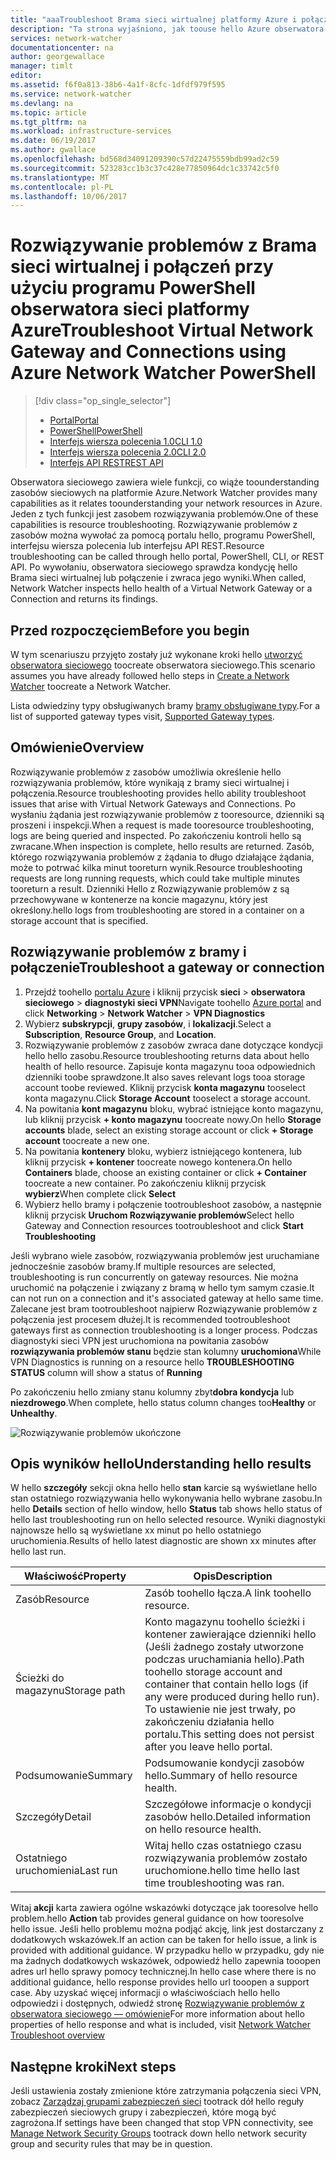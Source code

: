 ```yaml
---
title: "aaaTroubleshoot Brama sieci wirtualnej platformy Azure i połączeń - PowerShell | Dokumentacja firmy Microsoft"
description: "Ta strona wyjaśniono, jak toouse hello Azure obserwatora sieciowego Rozwiązywanie problemów z polecenia cmdlet programu PowerShell"
services: network-watcher
documentationcenter: na
author: georgewallace
manager: timlt
editor: 
ms.assetid: f6f0a813-38b6-4a1f-8cfc-1dfdf979f595
ms.service: network-watcher
ms.devlang: na
ms.topic: article
ms.tgt_pltfrm: na
ms.workload: infrastructure-services
ms.date: 06/19/2017
ms.author: gwallace
ms.openlocfilehash: bd568d34091209390c57d22475559bdb99ad2c59
ms.sourcegitcommit: 523283cc1b3c37c428e77850964dc1c33742c5f0
ms.translationtype: MT
ms.contentlocale: pl-PL
ms.lasthandoff: 10/06/2017
---
```

# <a name="troubleshoot-virtual-network-gateway-and-connections-using-azure-network-watcher-powershell"></a><span data-ttu-id="7488f-103">Rozwiązywanie problemów z Brama sieci wirtualnej i połączeń przy użyciu programu PowerShell obserwatora sieci platformy Azure</span><span class="sxs-lookup"><span data-stu-id="7488f-103">Troubleshoot Virtual Network Gateway and Connections using Azure Network Watcher PowerShell</span></span>

> [!div class="op_single_selector"]
> - [<span data-ttu-id="7488f-104">Portal</span><span class="sxs-lookup"><span data-stu-id="7488f-104">Portal</span></span>](network-watcher-troubleshoot-manage-portal.md)
> - [<span data-ttu-id="7488f-105">PowerShell</span><span class="sxs-lookup"><span data-stu-id="7488f-105">PowerShell</span></span>](network-watcher-troubleshoot-manage-powershell.md)
> - [<span data-ttu-id="7488f-106">Interfejs wiersza polecenia 1.0</span><span class="sxs-lookup"><span data-stu-id="7488f-106">CLI 1.0</span></span>](network-watcher-troubleshoot-manage-cli-nodejs.md)
> - [<span data-ttu-id="7488f-107">Interfejs wiersza polecenia 2.0</span><span class="sxs-lookup"><span data-stu-id="7488f-107">CLI 2.0</span></span>](network-watcher-troubleshoot-manage-cli.md)
> - [<span data-ttu-id="7488f-108">Interfejs API REST</span><span class="sxs-lookup"><span data-stu-id="7488f-108">REST API</span></span>](network-watcher-troubleshoot-manage-rest.md)

<span data-ttu-id="7488f-109">Obserwatora sieciowego zawiera wiele funkcji, co wiąże toounderstanding zasobów sieciowych na platformie Azure.</span><span class="sxs-lookup"><span data-stu-id="7488f-109">Network Watcher provides many capabilities as it relates toounderstanding your network resources in Azure.</span></span> <span data-ttu-id="7488f-110">Jeden z tych funkcji jest zasobem rozwiązywania problemów.</span><span class="sxs-lookup"><span data-stu-id="7488f-110">One of these capabilities is resource troubleshooting.</span></span> <span data-ttu-id="7488f-111">Rozwiązywanie problemów z zasobów można wywołać za pomocą portalu hello, programu PowerShell, interfejsu wiersza polecenia lub interfejsu API REST.</span><span class="sxs-lookup"><span data-stu-id="7488f-111">Resource troubleshooting can be called through hello portal, PowerShell, CLI, or REST API.</span></span> <span data-ttu-id="7488f-112">Po wywołaniu, obserwatora sieciowego sprawdza kondycję hello Brama sieci wirtualnej lub połączenie i zwraca jego wyniki.</span><span class="sxs-lookup"><span data-stu-id="7488f-112">When called, Network Watcher inspects hello health of a Virtual Network Gateway or a Connection and returns its findings.</span></span>

## <a name="before-you-begin"></a><span data-ttu-id="7488f-113">Przed rozpoczęciem</span><span class="sxs-lookup"><span data-stu-id="7488f-113">Before you begin</span></span>

<span data-ttu-id="7488f-114">W tym scenariuszu przyjęto zostały już wykonane kroki hello [utworzyć obserwatora sieciowego](network-watcher-create.md) toocreate obserwatora sieciowego.</span><span class="sxs-lookup"><span data-stu-id="7488f-114">This scenario assumes you have already followed hello steps in [Create a Network Watcher](network-watcher-create.md) toocreate a Network Watcher.</span></span>

<span data-ttu-id="7488f-115">Lista odwiedziny typy obsługiwanych bramy [bramy obsługiwane typy](network-watcher-troubleshoot-overview.md#supported-gateway-types).</span><span class="sxs-lookup"><span data-stu-id="7488f-115">For a list of supported gateway types visit, [Supported Gateway types](network-watcher-troubleshoot-overview.md#supported-gateway-types).</span></span>

## <a name="overview"></a><span data-ttu-id="7488f-116">Omówienie</span><span class="sxs-lookup"><span data-stu-id="7488f-116">Overview</span></span>

<span data-ttu-id="7488f-117">Rozwiązywanie problemów z zasobów umożliwia określenie hello rozwiązywania problemów, które wynikają z bramy sieci wirtualnej i połączenia.</span><span class="sxs-lookup"><span data-stu-id="7488f-117">Resource troubleshooting provides hello ability troubleshoot issues that arise with Virtual Network Gateways and Connections.</span></span> <span data-ttu-id="7488f-118">Po wysłaniu żądania jest rozwiązywanie problemów z tooresource, dzienniki są proszeni i inspekcji.</span><span class="sxs-lookup"><span data-stu-id="7488f-118">When a request is made tooresource troubleshooting, logs are being queried and inspected.</span></span> <span data-ttu-id="7488f-119">Po zakończeniu kontroli hello są zwracane.</span><span class="sxs-lookup"><span data-stu-id="7488f-119">When inspection is complete, hello results are returned.</span></span> <span data-ttu-id="7488f-120">Zasób, którego rozwiązywania problemów z żądania to długo działające żądania, może to potrwać kilka minut tooreturn wynik.</span><span class="sxs-lookup"><span data-stu-id="7488f-120">Resource troubleshooting requests are long running requests, which could take multiple minutes tooreturn a result.</span></span> <span data-ttu-id="7488f-121">Dzienniki Hello z Rozwiązywanie problemów z są przechowywane w kontenerze na koncie magazynu, który jest określony.</span><span class="sxs-lookup"><span data-stu-id="7488f-121">hello logs from troubleshooting are stored in a container on a storage account that is specified.</span></span>

## <a name="troubleshoot-a-gateway-or-connection"></a><span data-ttu-id="7488f-122">Rozwiązywanie problemów z bramy i połączenie</span><span class="sxs-lookup"><span data-stu-id="7488f-122">Troubleshoot a gateway or connection</span></span>

1. <span data-ttu-id="7488f-123">Przejdź toohello [portalu Azure](https://portal.azure.com) i kliknij przycisk **sieci** > **obserwatora sieciowego** > **diagnostyki sieci VPN**</span><span class="sxs-lookup"><span data-stu-id="7488f-123">Navigate toohello [Azure portal](https://portal.azure.com) and click **Networking** > **Network Watcher** > **VPN Diagnostics**</span></span>
2. <span data-ttu-id="7488f-124">Wybierz **subskrypcji**, **grupy zasobów**, i **lokalizacji**.</span><span class="sxs-lookup"><span data-stu-id="7488f-124">Select a **Subscription**, **Resource Group**, and **Location**.</span></span>
3. <span data-ttu-id="7488f-125">Rozwiązywanie problemów z zasobów zwraca dane dotyczące kondycji hello hello zasobu.</span><span class="sxs-lookup"><span data-stu-id="7488f-125">Resource troubleshooting returns data about hello health of hello resource.</span></span> <span data-ttu-id="7488f-126">Zapisuje konta magazynu tooa odpowiednich dzienniki toobe sprawdzone.</span><span class="sxs-lookup"><span data-stu-id="7488f-126">It also saves relevant logs tooa storage account toobe reviewed.</span></span> <span data-ttu-id="7488f-127">Kliknij przycisk **konta magazynu** tooselect konta magazynu.</span><span class="sxs-lookup"><span data-stu-id="7488f-127">Click **Storage Account** tooselect a storage account.</span></span>
4. <span data-ttu-id="7488f-128">Na powitania **kont magazynu** bloku, wybrać istniejące konto magazynu, lub kliknij przycisk **+ konto magazynu** toocreate nowy.</span><span class="sxs-lookup"><span data-stu-id="7488f-128">On hello **Storage accounts** blade, select an existing storage account or click **+ Storage account** toocreate a new one.</span></span>
5. <span data-ttu-id="7488f-129">Na powitania **kontenery** bloku, wybierz istniejącego kontenera, lub kliknij przycisk **+ kontener** toocreate nowego kontenera.</span><span class="sxs-lookup"><span data-stu-id="7488f-129">On hello **Containers** blade, choose an existing container or click **+ Container** toocreate a new container.</span></span> <span data-ttu-id="7488f-130">Po zakończeniu kliknij przycisk **wybierz**</span><span class="sxs-lookup"><span data-stu-id="7488f-130">When complete click **Select**</span></span>
6. <span data-ttu-id="7488f-131">Wybierz hello bramy i połączenie tootroubleshoot zasobów, a następnie kliknij przycisk **Uruchom Rozwiązywanie problemów**</span><span class="sxs-lookup"><span data-stu-id="7488f-131">Select hello Gateway and Connection resources tootroubleshoot and click **Start Troubleshooting**</span></span>

<span data-ttu-id="7488f-132">Jeśli wybrano wiele zasobów, rozwiązywania problemów jest uruchamiane jednocześnie zasobów bramy.</span><span class="sxs-lookup"><span data-stu-id="7488f-132">If multiple resources are selected, troubleshooting is run concurrently on gateway resources.</span></span> <span data-ttu-id="7488f-133">Nie można uruchomić na połączenie i związany z bramą w hello tym samym czasie.</span><span class="sxs-lookup"><span data-stu-id="7488f-133">It can not run on a connection and it's associated gateway at hello same time.</span></span> <span data-ttu-id="7488f-134">Zalecane jest bram tootroubleshoot najpierw Rozwiązywanie problemów z połączenia jest procesem dłużej.</span><span class="sxs-lookup"><span data-stu-id="7488f-134">It is recommended tootroubleshoot gateways first as connection troubleshooting is a longer process.</span></span> <span data-ttu-id="7488f-135">Podczas diagnostyki sieci VPN jest uruchomiona na powitania zasobów **rozwiązywania problemów stanu** będzie stan kolumny **uruchomiona**</span><span class="sxs-lookup"><span data-stu-id="7488f-135">While VPN Diagnostics is running on a resource hello **TROUBLESHOOTING STATUS** column will show a status of **Running**</span></span>

<span data-ttu-id="7488f-136">Po zakończeniu hello zmiany stanu kolumny zbyt**dobra kondycja** lub **niezdrowego**.</span><span class="sxs-lookup"><span data-stu-id="7488f-136">When complete, hello status column changes too**Healthy** or **Unhealthy**.</span></span>

![Rozwiązywanie problemów ukończone][2]

## <a name="understanding-hello-results"></a><span data-ttu-id="7488f-138">Opis wyników hello</span><span class="sxs-lookup"><span data-stu-id="7488f-138">Understanding hello results</span></span>

<span data-ttu-id="7488f-139">W hello **szczegóły** sekcji okna hello hello **stan** karcie są wyświetlane hello stan ostatniego rozwiązywania hello wykonywania hello wybrane zasobu.</span><span class="sxs-lookup"><span data-stu-id="7488f-139">In hello **Details** section of hello window, hello **Status** tab shows hello status of hello last troubleshooting run on hello selected resource.</span></span> <span data-ttu-id="7488f-140">Wyniki diagnostyki najnowsze hello są wyświetlane xx minut po hello ostatniego uruchomienia.</span><span class="sxs-lookup"><span data-stu-id="7488f-140">Results of hello latest diagnostic are shown xx minutes after hello last run.</span></span>

|<span data-ttu-id="7488f-141">Właściwość</span><span class="sxs-lookup"><span data-stu-id="7488f-141">Property</span></span>  |<span data-ttu-id="7488f-142">Opis</span><span class="sxs-lookup"><span data-stu-id="7488f-142">Description</span></span>  |
|---------|---------|
|<span data-ttu-id="7488f-143">Zasób</span><span class="sxs-lookup"><span data-stu-id="7488f-143">Resource</span></span>     | <span data-ttu-id="7488f-144">Zasób toohello łącza.</span><span class="sxs-lookup"><span data-stu-id="7488f-144">A link toohello resource.</span></span>        |
|<span data-ttu-id="7488f-145">Ścieżki do magazynu</span><span class="sxs-lookup"><span data-stu-id="7488f-145">Storage path</span></span>     |  <span data-ttu-id="7488f-146">Konto magazynu toohello ścieżki i kontener zawierające dzienniki hello (Jeśli żadnego zostały utworzone podczas uruchamiania hello).</span><span class="sxs-lookup"><span data-stu-id="7488f-146">Path toohello storage account and container that contain hello logs (if any were produced during hello run).</span></span> <span data-ttu-id="7488f-147">To ustawienie nie jest trwały, po zakończeniu działania hello portalu.</span><span class="sxs-lookup"><span data-stu-id="7488f-147">This setting does not persist after you leave hello portal.</span></span>        |
|<span data-ttu-id="7488f-148">Podsumowanie</span><span class="sxs-lookup"><span data-stu-id="7488f-148">Summary</span></span>     | <span data-ttu-id="7488f-149">Podsumowanie kondycji zasobów hello.</span><span class="sxs-lookup"><span data-stu-id="7488f-149">Summary of hello resource health.</span></span>        |
|<span data-ttu-id="7488f-150">Szczegóły</span><span class="sxs-lookup"><span data-stu-id="7488f-150">Detail</span></span>     | <span data-ttu-id="7488f-151">Szczegółowe informacje o kondycji zasobów hello.</span><span class="sxs-lookup"><span data-stu-id="7488f-151">Detailed information on hello resource health.</span></span>        |
|<span data-ttu-id="7488f-152">Ostatniego uruchomienia</span><span class="sxs-lookup"><span data-stu-id="7488f-152">Last run</span></span>     | <span data-ttu-id="7488f-153">Witaj hello czas ostatniego czasu rozwiązywania problemów zostało uruchomione.</span><span class="sxs-lookup"><span data-stu-id="7488f-153">hello time hello last time troubleshooting was ran.</span></span>        |


<span data-ttu-id="7488f-154">Witaj **akcji** karta zawiera ogólne wskazówki dotyczące jak tooresolve hello problem.</span><span class="sxs-lookup"><span data-stu-id="7488f-154">hello **Action** tab provides general guidance on how tooresolve hello issue.</span></span> <span data-ttu-id="7488f-155">Jeśli hello problemu można podjąć akcję, link jest dostarczany z dodatkowych wskazówek.</span><span class="sxs-lookup"><span data-stu-id="7488f-155">If an action can be taken for hello issue, a link is provided with additional guidance.</span></span> <span data-ttu-id="7488f-156">W przypadku hello w przypadku, gdy nie ma żadnych dodatkowych wskazówek, odpowiedź hello zapewnia tooopen adres url hello sprawy pomocy technicznej.</span><span class="sxs-lookup"><span data-stu-id="7488f-156">In hello case where there is no additional guidance, hello response provides hello url tooopen a support case.</span></span>  <span data-ttu-id="7488f-157">Aby uzyskać więcej informacji o właściwościach hello hello odpowiedzi i dostępnych, odwiedź stronę [Rozwiązywanie problemów z obserwatora sieciowego — omówienie](network-watcher-troubleshoot-overview.md)</span><span class="sxs-lookup"><span data-stu-id="7488f-157">For more information about hello properties of hello response and what is included, visit [Network Watcher Troubleshoot overview](network-watcher-troubleshoot-overview.md)</span></span>


## <a name="next-steps"></a><span data-ttu-id="7488f-158">Następne kroki</span><span class="sxs-lookup"><span data-stu-id="7488f-158">Next steps</span></span>

<span data-ttu-id="7488f-159">Jeśli ustawienia zostały zmienione które zatrzymania połączenia sieci VPN, zobacz [Zarządzaj grupami zabezpieczeń sieci](../virtual-network/virtual-network-manage-nsg-arm-portal.md) tootrack dół hello reguły zabezpieczeń sieciowych grupy i zabezpieczeń, które mogą być zagrożona.</span><span class="sxs-lookup"><span data-stu-id="7488f-159">If settings have been changed that stop VPN connectivity, see [Manage Network Security Groups](../virtual-network/virtual-network-manage-nsg-arm-portal.md) tootrack down hello network security group and security rules that may be in question.</span></span>


[2]: ./media/network-watcher-troubleshoot-manage-portal/2.png
